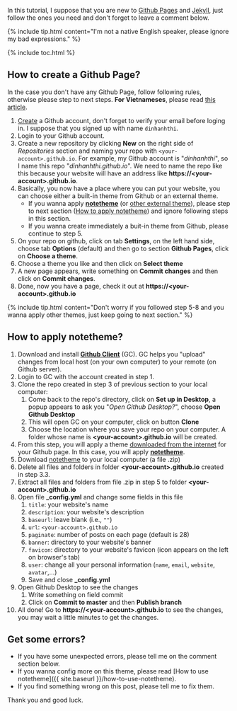<!-- ---
title: How to install notetheme
categories: notetheme
tags: [notetheme, jekyll, theme]
maths: 1
comment: 1
--- -->

In this tutorial, I suppose that you are new to [Github Pages](https://pages.github.com/) and [Jekyll](https://jekyllrb.com/), just follow the ones you need and don't forget to leave a comment below.

{% include tip.html content="I'm not a native English speaker, please ignore my bad expressions." %}

{% include toc.html %}

## How to create a Github Page?

In the case you don't have any Github Page, follow following rules, otherwise please step to next steps. **For Vietnameses**, please read [this article](https://math2it.com/tao-mot-trang-web-jekyll-tren-localhost/).
1. [Create](https://github.com/join?source=header-home) a Github account, don't forget to verify your email before loging in. I suppose that you signed up with name `dinhanhthi`.
2. Login to your Github account.
3. Create a new repository by clicking **New** on the right side of *Repositories* section and naming your repo with `<your-account>.github.io`. For example, my Github account is "*dinhanhthi*", so I name this repo "*dinhanhthi.github.io*". We need to name the repo like this because your website will have an address like **https://\<your-account\>.github.io**.
4. Basically, you now have a place where you can put your website, you can choose either a built-in theme from Github or an external theme. 
	- If you wanna apply **[notetheme](https://github.com/dinhanhthi/notetheme)** (or [other external theme](http://jekyllthemes.org/)), please step to next section ([How to apply notetheme](#how-to-apply-notetheme)) and ignore following steps in this section.
	- If you wanna create immediately a buit-in theme from Github, please continue to step 5.
5. On your repo on github, click on tab **Settings**, on the left hand side, choose tab **Options** (default) and then go to section **Github Pages**, click on **Choose a theme**.
6. Choose a theme you like and then click on **Select theme**
7. A new page appears, write something on **Commit changes** and then click on **Commit changes**.
8. Done, now you have a page, check it out at **https://\<your-account\>.github.io**

{% include tip.html content="Don't worry if you followed step 5-8 and you wanna apply other themes, just keep going to next section." %}



## How to apply notetheme?

1. Download and install **[Github Client](https://desktop.github.com/)** (GC). GC helps you "upload" changes from local host (on your own computer) to your remote (on Github server).
2. Login to GC with the account created in step 1.
3. Clone the repo created in step 3 of previous section to your local computer:
	1. Come back to the repo's directory, click on **Set up in Desktop**, a popup appears to ask you "*Open Github Desktop?*", choose **Open Github Desktop**
	2. This will open GC on your computer, click on button **Clone**
	3. Choose the location where you save your repo on your computer. A folder whose name is **\<your-account\>.github.io** will be created.
4. From this step, you will apply a theme [downloaded from the internet](http://jekyllthemes.org) for your Github page. In this case, you will apply **[notetheme](https://github.com/dinhanhthi/notetheme)**.
5. Download [notetheme](https://github.com/dinhanhthi/notetheme) to your local computer (a file .zip)
6. Delete all files and folders in folder **\<your-account\>.github.io** created in step 3.3.
7. Extract all files and folders from file .zip in step 5 to folder **\<your-account\>.github.io**
8. Open file **_config.yml** and change some fields in this file
	1. `title`: your website's name
	2. `description`: your website's description
	3. `baseurl`: leave blank (i.e., `""`)
	4. `url`: `<your-account>.github.io`
	5. `paginate`: number of posts on each page (default is 28)
	6. `banner`: directory to your website's banner
	7. `favicon`: directory to your website's favicon (icon appears on the left on browser's tab)
	8. `user`: change all your personal information (`name`, `email`, `website`, `avatar`,...)
	9. Save and close **_config.yml**
9. Open Github Desktop to see the changes
	1. Write something on field commit
	2. Click on **Commit to master** and then **Publish branch**
10. All done! Go to **https://\<your-account\>.github.io** to see the changes, you may wait a little minutes to get the changes.


## Get some errors?

- If you have some unexpected errors, please tell me on the comment section below.
- If you wanna config more on this theme, please read [How to use notetheme]({{ site.baseurl }}/how-to-use-notetheme).
- If you find something wrong on this post, please tell me to fix them. 

Thank you and good luck.